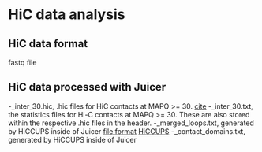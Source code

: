 # HiC data analysis

## HiC data format
fastq file

## HiC data processed with Juicer
-_inter_30.hic, .hic files for HiC contacts at MAPQ >= 30. [cite](https://arimagenomics.com/wp-content/files/Bioinformatics-User-Guide-Arima-HiC-and-Arima-High-Coverage-HiC.pdf)
-_inter_30.txt, the statistics files for Hi-C contacts at MAPQ >= 30. These are also stored within the respective .hic files in the header.
-_merged_loops.txt, generated by HiCCUPS inside of Juicer [file format](https://github.com/aidenlab/juicer/wiki/HiCCUPS#loop-list-content) [HiCCUPS](https://github.com/aidenlab/juicer/wiki/HiCCUPSDiff)
-_contact_domains.txt, generated by HiCCUPS inside of Juicer 
